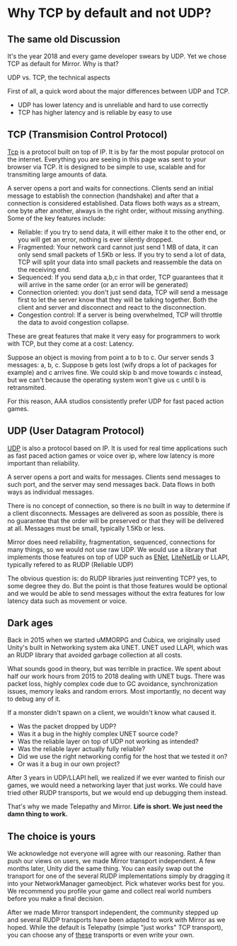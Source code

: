 # Why TCP by default and not UDP?

## The same old Discussion

It's the year 2018 and every game developer swears by UDP. Yet we chose TCP as default for Mirror. Why is that?

UDP vs. TCP, the technical aspects

First of all, a quick word about the major differences between UDP and TCP.

-   UDP has lower latency and is unreliable and hard to use correctly
-   TCP has higher latency and is reliable by easy to use

## TCP (Transmision Control Protocol)

[Tcp](https://en.wikipedia.org/wiki/Transmission_Control_Protocol#Congestion_control) is a protocol built on top of IP. It is by far the most popular protocol on the internet.  Everything you are seeing in this page was sent to your browser via TCP. It is designed to be simple to use, scalable and for transmiting large amounts of data. 

A server opens a port and waits for connections.  Clients send an initial message to establish the connection (handshake) and after that a connection is considered established.  Data flows both ways as a stream,  one byte after another,  always in the right order, without missing anything. Some of the key features include:

* Reliable: if you try to send data,  it will either make it to the other end,  or you will get an error,  nothing is ever silently dropped.
* Fragmented: Your network card cannot just send 1 MB of data,  it can only send small packets of 1.5Kb or less.  If you try to send a lot of data, TCP will split your data into small packets and reassemble the data on the receiving end.
* Sequenced: If you send data a,b,c in that order,  TCP guarantees that it will arrive in the same order (or an error will be generated)
* Connection oriented: you don't just send data,  TCP will send a message first to let the server know that they will be talking together. Both the client and server and disconnect and react to the disconnection.
* Congestion control: If a server is being overwhelmed,  TCP will throttle the data to avoid congestion collapse.

These are great features that make it very easy for programmers to work with TCP, but they come at a cost:  Latency.  

Suppose an object is moving from point a to b to c.  Our server sends 3 messages: a, b, c. Suppose b gets lost (wify drops a lot of packages for example) and c arrives fine. We could skip b and move towards c instead,  but we can't because the operating system won't give us c until b is retransmited.

For this reason, AAA studios consistently prefer UDP for fast paced action games.

## UDP (User Datagram Protocol)

[UDP](https://en.wikipedia.org/wiki/User_Datagram_Protocol) is also a protocol based on IP.  It is used for real time applications such as fast paced action games or voice over ip, where low latency is more important than reliability.

A server opens a port and waits for messages.  Clients send messages to such port, and the server may send messages back. Data flows in both ways as individual messages.  

There is no concept of connection, so there is no built in way to determine if a client disconnects. Messages are delivered as soon as possible,  there is no guarantee that the order will be preserved or that they will be delivered at all.  Messages must be small,  typically 1.5Kb or less.  

Mirror does need reliability, fragmentation, sequenced, connections for many things,  so we would not use raw UDP.  We would use a library that implements those features on top of UDP such as [ENet](http://enet.bespin.org/), [LiteNetLib](https://github.com/RevenantX/LiteNetLib) or LLAPI,  typically refered to as RUDP (Reliable UDP)

The obvious question is:  do RUDP libraries just reinventing TCP?  yes, to some degree they do. But the point is that those features would be optional and we would be able to send messages without the extra features for low latency data such as  movement or voice. 

## Dark ages

Back in 2015 when we started uMMORPG and Cubica, we originally used Unity's built in Networking system aka UNET. UNET used LLAPI, which was an RUDP library that avoided garbage collection at all costs.

What sounds good in theory, but was terrible in practice. We spent about half our work hours from 2015 to 2018 dealing with UNET bugs. There was packet loss, highly complex code due to GC avoidance, synchronization issues, memory leaks and random errors. Most importantly, no decent way to debug any of it.

If a monster didn't spawn on a client, we wouldn't know what caused it.

-   Was the packet dropped by UDP?
-   Was it a bug in the highly complex UNET source code?
-   Was the reliable layer on top of UDP not working as intended?
-   Was the reliable layer actually fully reliable?
-   Did we use the right networking config for the host that we tested it on?
-   Or was it a bug in our own project?

After 3 years in UDP/LLAPI hell, we realized if we ever wanted to finish our games, we would need a networking layer that just works. We could have tried other RUDP transports, but we would end up debugging them instead.

That's why we made Telepathy and Mirror. **Life is short. We just need the damn thing to work.**

## The choice is yours

We acknowledge not everyone will agree with our reasoning. Rather than push our views on users, we made Mirror transport independent. A few months later, Unity did the same thing. You can easily swap out the transport for one of the several RUDP implementations simply by dragging it into your NetworkManager gameobject. Pick whatever works best for you. We recommend you profile your game and collect real world numbers before you make a final decision.

After we made Mirror transport independent,  the community stepped up and several RUDP transports have been adapted to work with Mirror as we hoped.  While the default is Telepathy (simple "just works"  TCP transport), you can choose any of [these](../Transports) transports or even write your own.

